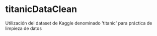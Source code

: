 # titanicDataClean
Utilización del dataset de Kaggle denominado 'titanic' para práctica de limpieza de datos
